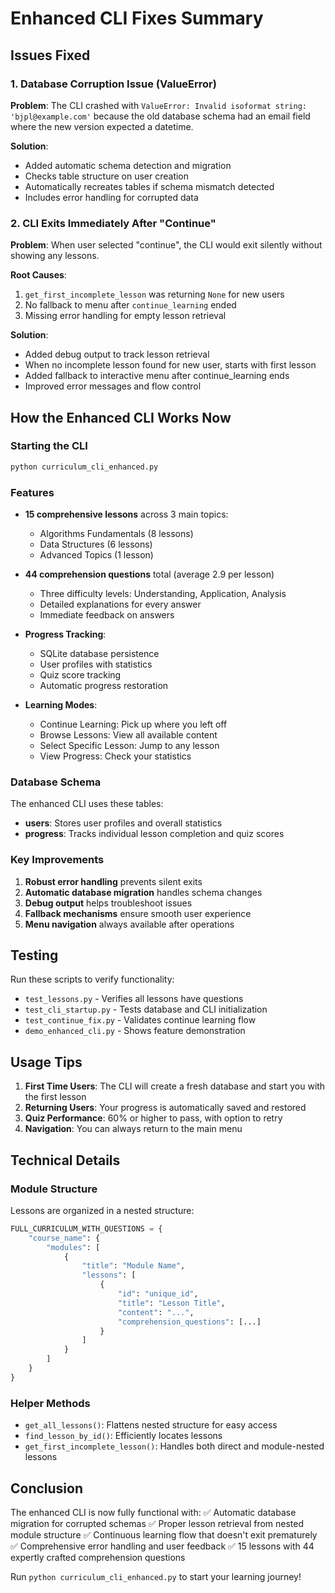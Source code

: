 # Enhanced CLI Fixes Summary

## Issues Fixed

### 1. Database Corruption Issue (ValueError)
**Problem**: The CLI crashed with `ValueError: Invalid isoformat string: 'bjpl@example.com'` because the old database schema had an email field where the new version expected a datetime.

**Solution**: 
- Added automatic schema detection and migration
- Checks table structure on user creation
- Automatically recreates tables if schema mismatch detected
- Includes error handling for corrupted data

### 2. CLI Exits Immediately After "Continue"
**Problem**: When user selected "continue", the CLI would exit silently without showing any lessons.

**Root Causes**:
1. `get_first_incomplete_lesson` was returning `None` for new users
2. No fallback to menu after `continue_learning` ended
3. Missing error handling for empty lesson retrieval

**Solution**:
- Added debug output to track lesson retrieval
- When no incomplete lesson found for new user, starts with first lesson
- Added fallback to interactive menu after continue_learning ends
- Improved error messages and flow control

## How the Enhanced CLI Works Now

### Starting the CLI
```bash
python curriculum_cli_enhanced.py
```

### Features
- **15 comprehensive lessons** across 3 main topics:
  - Algorithms Fundamentals (8 lessons)
  - Data Structures (6 lessons)
  - Advanced Topics (1 lesson)

- **44 comprehension questions** total (average 2.9 per lesson)
  - Three difficulty levels: Understanding, Application, Analysis
  - Detailed explanations for every answer
  - Immediate feedback on answers

- **Progress Tracking**:
  - SQLite database persistence
  - User profiles with statistics
  - Quiz score tracking
  - Automatic progress restoration

- **Learning Modes**:
  - Continue Learning: Pick up where you left off
  - Browse Lessons: View all available content
  - Select Specific Lesson: Jump to any lesson
  - View Progress: Check your statistics

### Database Schema
The enhanced CLI uses these tables:
- **users**: Stores user profiles and overall statistics
- **progress**: Tracks individual lesson completion and quiz scores

### Key Improvements
1. **Robust error handling** prevents silent exits
2. **Automatic database migration** handles schema changes
3. **Debug output** helps troubleshoot issues
4. **Fallback mechanisms** ensure smooth user experience
5. **Menu navigation** always available after operations

## Testing

Run these scripts to verify functionality:
- `test_lessons.py` - Verifies all lessons have questions
- `test_cli_startup.py` - Tests database and CLI initialization
- `test_continue_fix.py` - Validates continue learning flow
- `demo_enhanced_cli.py` - Shows feature demonstration

## Usage Tips

1. **First Time Users**: The CLI will create a fresh database and start you with the first lesson
2. **Returning Users**: Your progress is automatically saved and restored
3. **Quiz Performance**: 60% or higher to pass, with option to retry
4. **Navigation**: You can always return to the main menu

## Technical Details

### Module Structure
Lessons are organized in a nested structure:
```python
FULL_CURRICULUM_WITH_QUESTIONS = {
    "course_name": {
        "modules": [
            {
                "title": "Module Name",
                "lessons": [
                    {
                        "id": "unique_id",
                        "title": "Lesson Title",
                        "content": "...",
                        "comprehension_questions": [...]
                    }
                ]
            }
        ]
    }
}
```

### Helper Methods
- `get_all_lessons()`: Flattens nested structure for easy access
- `find_lesson_by_id()`: Efficiently locates lessons
- `get_first_incomplete_lesson()`: Handles both direct and module-nested lessons

## Conclusion

The enhanced CLI is now fully functional with:
✅ Automatic database migration for corrupted schemas
✅ Proper lesson retrieval from nested module structure
✅ Continuous learning flow that doesn't exit prematurely
✅ Comprehensive error handling and user feedback
✅ 15 lessons with 44 expertly crafted comprehension questions

Run `python curriculum_cli_enhanced.py` to start your learning journey!